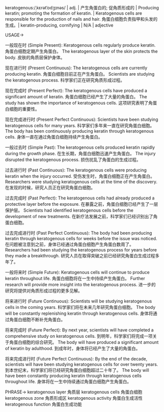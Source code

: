 keratogenous:/ˌkɛrətˈɒdʒɪnəs/ | adj. |  产生角蛋白的; 促角质形成的 | Producing keratin; promoting the formation of keratin. |  Keratogenous cells are responsible for the production of nails and hair. 角蛋白细胞负责指甲和头发的生成。|  keratin-producing, cornifying | N/A | adjective

USAGE->

一般现在时 (Simple Present):
Keratogenous cells regularly produce keratin. 角蛋白细胞定期产生角蛋白。
The keratogenous layer of the skin protects the body. 皮肤的角质层保护身体。


现在进行时 (Present Continuous):
The keratogenous cells are currently producing keratin. 角蛋白细胞目前正在产生角蛋白。
Scientists are studying the keratogenous process. 科学家们正在研究角质形成过程。


现在完成时 (Present Perfect):
The keratogenous cells have produced a significant amount of keratin. 角蛋白细胞已经产生了大量的角蛋白。
The study has shown the importance of keratogenous cells. 这项研究表明了角蛋白细胞的重要性。


现在完成进行时 (Present Perfect Continuous):
Scientists have been studying keratogenous cells for many years. 科学家们多年来一直在研究角蛋白细胞。
The body has been continuously producing keratin through keratogenous cells.  身体一直在通过角蛋白细胞持续产生角蛋白。


一般过去时 (Simple Past):
The keratogenous cells produced keratin rapidly during the growth phase. 在生长期，角蛋白细胞迅速产生角蛋白。
The injury disrupted the keratogenous process. 损伤扰乱了角蛋白的生成过程。


过去进行时 (Past Continuous):
The keratogenous cells were producing keratin when the injury occurred.  受伤发生时，角蛋白细胞正在产生角蛋白。
Researchers were studying keratogenous cells at the time of the discovery.  在发现的时候，研究人员正在研究角蛋白细胞。


过去完成时 (Past Perfect):
The keratogenous cells had already produced a protective layer before the exposure. 在暴露之前，角蛋白细胞已经产生了一层保护层。
Scientists had identified keratogenous cells before the development of new treatments. 在新疗法发展之前，科学家们已经识别出了角蛋白细胞。


过去完成进行时 (Past Perfect Continuous):
The body had been producing keratin through keratogenous cells for weeks before the issue was noticed. 在问题被注意到之前，身体已经通过角蛋白细胞产生角蛋白数周了。
Researchers had been studying the keratogenous process for years before they made a breakthrough. 研究人员在取得突破之前已经研究角蛋白生成过程多年了。



一般将来时 (Simple Future):
Keratogenous cells will continue to produce keratin throughout life. 角蛋白细胞将在一生中持续产生角蛋白。
Further research will provide more insight into the keratogenous process. 进一步的研究将提供对角质形成过程的更多见解。


将来进行时 (Future Continuous):
Scientists will be studying keratogenous cells in the coming years. 科学家们将在未来几年研究角蛋白细胞。
The body will be constantly replenishing keratin through keratogenous cells. 身体将通过角蛋白细胞不断补充角蛋白。


将来完成时 (Future Perfect):
By next year, scientists will have completed a comprehensive study on keratogenous cells. 到明年，科学家们将完成一项关于角蛋白细胞的综合研究。
The body will have produced a significant amount of keratin by adulthood. 到成年时，身体将已经产生了大量的角蛋白。


将来完成进行时 (Future Perfect Continuous):
By the end of the decade, scientists will have been studying keratogenous cells for over twenty years. 到本世纪末，科学家们将已经研究角蛋白细胞超过二十年了。
The body will have been constantly producing keratin through keratogenous cells throughout life. 身体将在一生中持续通过角蛋白细胞产生角蛋白。


PHRASE->
keratogenous layer 角质层
keratogenous cells 角蛋白细胞
keratogenous zone 角质形成区
keratogenous activity 角蛋白生成活性
keratogenous function 角蛋白生成功能
